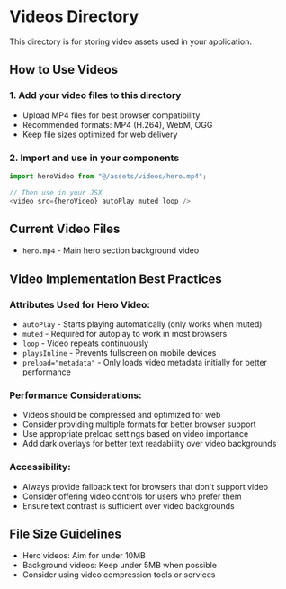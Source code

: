 # Videos Directory

This directory is for storing video assets used in your application.

## How to Use Videos

### 1. Add your video files to this directory
- Upload MP4 files for best browser compatibility
- Recommended formats: MP4 (H.264), WebM, OGG
- Keep file sizes optimized for web delivery

### 2. Import and use in your components
```typescript
import heroVideo from "@/assets/videos/hero.mp4";

// Then use in your JSX
<video src={heroVideo} autoPlay muted loop />
```

## Current Video Files
- `hero.mp4` - Main hero section background video

## Video Implementation Best Practices

### Attributes Used for Hero Video:
- `autoPlay` - Starts playing automatically (only works when muted)
- `muted` - Required for autoplay to work in most browsers
- `loop` - Video repeats continuously
- `playsInline` - Prevents fullscreen on mobile devices
- `preload="metadata"` - Only loads video metadata initially for better performance

### Performance Considerations:
- Videos should be compressed and optimized for web
- Consider providing multiple formats for better browser support
- Use appropriate preload settings based on video importance
- Add dark overlays for better text readability over video backgrounds

### Accessibility:
- Always provide fallback text for browsers that don't support video
- Consider offering video controls for users who prefer them
- Ensure text contrast is sufficient over video backgrounds

## File Size Guidelines
- Hero videos: Aim for under 10MB
- Background videos: Keep under 5MB when possible
- Consider using video compression tools or services